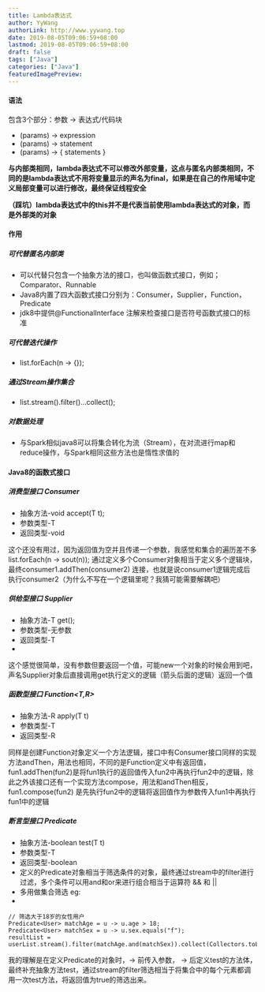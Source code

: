 ```yaml
---
title: Lambda表达式
author: YyWang
authorLink: http://www.yywang.top
date: 2019-08-05T09:06:59+08:00
lastmod: 2019-08-05T09:06:59+08:00
draft: false
tags: ["Java"]
categories: ["Java"]
featuredImagePreview: 
---
```

#### 语法
包含3个部分：参数 -> 表达式/代码块
+ (params) -> expression
+ (params) -> statement
+ (params) -> { statements }

**与内部类相同，lambda表达式不可以修改外部变量，这点与匿名内部类相同，不同的是lambda表达式不用将变量显示的声名为final，如果是在自己的作用域中定义局部变量可以进行修改，最终保证线程安全**

**（踩坑）lambda表达式中的this并不是代表当前使用lambda表达式的对象，而是外部类的对象**

#### 作用 
##### 可代替匿名内部类
+ 可以代替只包含一个抽象方法的接口，也叫做函数式接口，例如；Comparator、Runnable
+ Java8内置了四大函数式接口分别为：Consumer，Supplier，Function，Predicate
+ jdk8中提供@FunctionalInterface 注解来检查接口是否符号函数式接口的标准

##### 可代替迭代操作
+ list.forEach(n -> {});
 
##### 通过Stream操作集合
+ list.stream().filter()...collect();

##### 对数据处理
+ 与Spark相似java8可以将集合转化为流（Stream），在对流进行map和reduce操作，与Spark相同这些方法也是惰性求值的

#### Java8的函数式接口
##### 消费型接口 Consumer<T>
+ 抽象方法-void accept(T t);
+ 参数类型-T
+ 返回类型-void

这个还没有用过，因为返回值为空并且传递一个参数，我感觉和集合的遍历差不多 list.forEach(n -> sout(n)); 通过定义多个Consumer对象相当于定义多个逻辑块，最终consumer1.addThen(consumer2) 连接，也就是说consumer1逻辑完成后执行consumer2（为什么不写在一个逻辑里呢？我猜可能需要解耦吧）
 
##### 供给型接口 Supplier<T>
+ 抽象方法-T get();
+ 参数类型-无参数
+ 返回类型-T
+ 
这个感觉很简单，没有参数但要返回一个值，可能new一个对象的时候会用到吧，声名Supplier对象后直接调用get执行定义的逻辑（箭头后面的逻辑）返回一个值
 
##### 函数型接口 Function<T,R>
+ 抽象方法-R apply(T t)
+ 参数类型-T
+ 返回类型-R
 
同样是创建Function对象定义一个方法逻辑，接口中有Consumer接口同样的实现方法andThen，用法也相同，不同的是Function定义中有返回值，fun1.addThen(fun2)是将fun1执行的返回值传入fun2中再执行fun2中的逻辑，除此之外该接口还有一个实现方法compose，用法和andThen相反，fun1.compose(fun2) 是先执行fun2中的逻辑将返回值作为参数传入fun1中再执行fun1中的逻辑

##### 断言型接口 Predicate<T>
+ 抽象方法-boolean test(T t)
+ 参数类型-T
+ 返回类型-boolean
+ 定义的Predicate对象相当于筛选条件的对象，最终通过stream中的filter进行过滤，多个条件可以用and和or来进行组合相当于运算符 && 和 ||
+ 多用做集合筛选 eg:
+ 
```
// 筛选大于18岁的女性用户
Predicate<User> matchAge = u -> u.age > 18;
Predicate<User> matchSex = u -> u.sex.equals("f");
resultList = userList.stream().filter(matchAge.and(matchSex)).collect(Collectors.toList());
```
我的理解是在定义Predicate的对象时，-> 前传入参数， -> 后定义test的方法体，最终补充抽象方法test，通过stream的filter筛选相当于将集合中的每个元素都调用一次test方法，将返回值为true的筛选出来。
